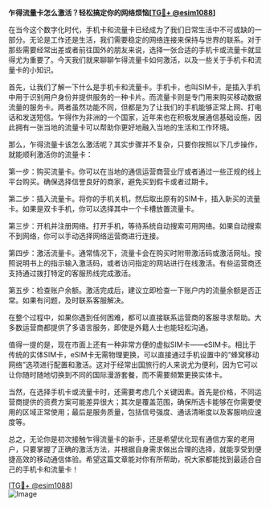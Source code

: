**乍得流量卡怎么激活？轻松搞定你的网络烦恼[[TG💪+ @esim1088](https://t.me/s/esim1088)]**

在当今这个数字化时代，手机卡和流量卡已经成为了我们日常生活中不可或缺的一部分。无论是工作还是生活，我们需要稳定的网络连接来保持与世界的联系。对于那些需要经常出差或者前往国外的朋友来说，选择一张合适的手机卡或流量卡就显得尤为重要了。今天我们就来聊聊乍得流量卡如何激活，以及一些关于手机卡和流量卡的小知识。

首先，让我们了解一下什么是手机卡和流量卡。手机卡，也叫SIM卡，是插入手机中用于识别用户身份并提供服务的一种卡片。而流量卡则是专门用来购买移动数据流量的服务卡。两者虽然功能不同，但都是为了让我们的手机能够正常上网、打电话和发送短信。乍得作为非洲的一个国家，近年来也在积极发展通信基础设施，因此拥有一张当地的流量卡可以帮助你更好地融入当地的生活和工作环境。

那么，乍得流量卡该怎么激活呢？其实步骤并不复杂，只要你按照以下几步操作，就能顺利激活你的流量卡：

第一步：购买流量卡。你可以在当地的通信运营商营业厅或者通过一些正规的线上平台购买。确保选择信誉良好的商家，避免买到假卡或者过期卡。

第二步：插入流量卡。将你的手机关机，然后取出原有的SIM卡，插入新买的流量卡。如果是双卡手机，你可以选择其中一个卡槽放置流量卡。

第三步：开机并注册网络。打开手机，等待系统自动搜索可用网络。如果自动搜索不到网络，你可以手动选择网络运营商进行连接。

第四步：激活流量卡。通常情况下，流量卡会在购买时附带激活码或激活网址。按照说明书上的指示输入激活码，或者访问指定的网站进行在线激活。有些运营商还支持通过拨打特定的客服热线完成激活。

第五步：检查账户余额。激活完成后，建议立即检查一下账户内的流量余额是否正常。如果有问题，及时联系客服解决。

在整个过程中，如果你遇到任何困难，都可以直接联系运营商的客服寻求帮助。大多数运营商都提供了多语言服务，即使是外籍人士也能轻松沟通。

值得一提的是，现在市面上还有一种非常方便的虚拟SIM卡——eSIM卡。相比于传统的实体SIM卡，eSIM卡无需物理更换，可以直接通过手机设置中的“蜂窝移动网络”选项进行配置和激活。这对于经常出国旅行的人来说尤为便利，因为它可以让你随时随地切换到不同的国际漫游套餐，而不需要频繁更换实体卡。

当然，在选择手机卡或流量卡时，还需要考虑几个关键因素。首先是价格，不同运营商提供的资费方案可能差异很大；其次是覆盖范围，确保所选卡能够在你需要使用的区域正常使用；最后是服务质量，包括信号强度、通话清晰度以及客服响应速度等。

总之，无论你是初次接触乍得流量卡的新手，还是希望优化现有通信方案的老用户，只要掌握了正确的激活方法，并根据自身需求做出合理的选择，就能享受到便捷高效的移动通信体验。希望这篇文章能对你有所帮助，祝大家都能找到最适合自己的手机卡和流量卡！

[[TG💪+ @esim1088](https://t.me/s/esim1088)]  
![Image](https://i.postimg.cc/4NQfJmqS/Snipaste-2025-05-13-00-14-12.png)